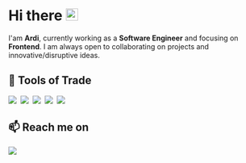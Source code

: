 <h1>Hi there <img src="https://user-images.githubusercontent.com/1303154/88677602-1635ba80-d120-11ea-84d8-d263ba5fc3c0.gif" width="24px" alt="hi"></h1>

<p> I'am <b>Ardi</b>, currently working as a <b>Software Engineer</b> and focusing on <b>Frontend</b>. I am always open to collaborating on projects and innovative/disruptive ideas. </p>

<h2> 🔭 Tools of Trade</h2>
<div></div>
<p>
  <img src="https://img.shields.io/badge/-JavaScript-black?style=for-the-badge&logo=javascript" />&nbsp;
  <img src="https://img.shields.io/badge/vue-3FB27F?style=for-the-badge&logo=vue.js&logoColor=white" />&nbsp;
  <img src="https://img.shields.io/badge/react%20-%2300D9FF.svg?&style=for-the-badge&logo=react&logoColor=white" />&nbsp;
  <img src="https://img.shields.io/badge/-Bootstrap-563D7C?style=for-the-badge&logo=bootstrap" />&nbsp;
  <img src="https://img.shields.io/badge/tailwind-css%20-%231572B6.svg?&style=for-the-badge&logo=tailwind-css&logoColor=white" />&nbsp;
</p>

<h2>📫 Reach me on</h2>
<p>
  <a target="_blank"href="https://www.linkedin.com/in/muhammad-suardi/"><img src="https://img.shields.io/badge/linkedin-%230077B5.svg?&style=for-the-badge&logo=linkedin&logoColor=white" /></a>&nbsp;&nbsp;&nbsp;&nbsp;
</p>

<!--
**suardihaidar/suardihaidar** is a ✨ _special_ ✨ repository because its `README.md` (this file) appears on your GitHub profile.

Here are some ideas to get you started:

- 🔭 I’m currently working on ...
- 🌱 I’m currently learning ...
- 👯 I’m looking to collaborate on ...
- 🤔 I’m looking for help with ...
- 💬 Ask me about ...
- 📫 How to reach me: ...
- 😄 Pronouns: ...
- ⚡ Fun fact: ...
-->
